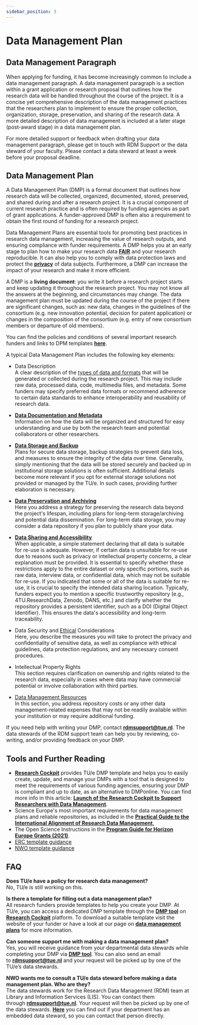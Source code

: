 ```yaml
---
sidebar_position: 3
---
```


# Data Management Plan

## Data Management Paragraph

When applying for funding, it has become increasingly common to include a data management paragraph. A data management paragraph is a section within a grant application or research proposal that outlines how the research data will be handled throughout the course of the project. It is a concise yet comprehensive description of the data management practices that the researchers plan to implement to ensure the proper collection, organization, storage, preservation, and sharing of the research data. A more detailed description of data management is included at a later stage (post-award stage) in a data management plan.

For more detailed support or feedback when drafting your data management paragraph, please get in touch with RDM Support or the data steward of your faculty. Please contact a data steward at least a week before your proposal deadline.

## Data Management Plan

A Data Management Plan (DMP) is a formal document that outlines how research data will be collected, organized, documented, stored, preserved, and shared during and after a research project. It is a crucial component of current research practice and is often required by funding agencies as part of grant applications. A funder-approved DMP is often also a requirement to obtain the first round of funding for a research project.

Data Management Plans are essential tools for promoting best practices in research data management, increasing the value of research outputs, and ensuring compliance with funder requirements. A DMP helps you at an early stage to plan how to make your research data [**FAIR**](https://www.tue.nl/en/our-university/library/library-for-researchers-and-phds/research-data-management/rdm-themes/fair) and your research reproducible. It can also help you to comply with data protection laws and protect the [**privacy**](https://www.tue.nl/en/our-university/library/library-for-researchers-and-phds/research-data-management/rdm-themes/privacy-and-ethics) of data subjects. Furthermore, a DMP can increase the impact of your research and make it more efficient.

A DMP is a **living document**: you write it before a research project starts and keep updating it throughout the research project. You may not know all the answers at the beginning, and circumstances may change. The data management plan must be updated during the course of the project if there are significant changes, such as: new data, changes in the guidelines of the consortium (e.g. new innovation potential, decision for patent application) or changes in the composition of the consortium (e.g. entry of new consortium members or departure of old members).

You can find the policies and conditions of several important research funders and links to DPM templates [**here**](https://www.tue.nl/en/our-university/library/library-for-researchers-and-phds/research-data-management/rdm-themes/funder-requirements).

A typical Data Management Plan includes the following key elements:

- Data Description  
  A clear description of the [types of data and formats](https://www.tue.nl/en/our-university/library/library-for-researchers-and-phds/research-data-management/rdm-themes/data-organization) that will be generated or collected during the research project. This may include raw data, processed data, code, multimedia files, and metadata. Some funders may specify preferred data formats or recommend adherence to certain data standards to enhance interoperability and reusability of research data.

- [**Data Documentation and Metadata**](https://www.tue.nl/en/our-university/library/library-for-researchers-and-phds/research-data-management/rdm-themes/data-organization)  
  Information on how the data will be organized and structured for easy understanding and use by both the research team and potential collaborators or other researchers.

- [**Data Storage and Backup**](https://www.tue.nl/en/our-university/library/library-for-researchers-and-phds/research-data-management/rdm-themes/data-storage-and-sharing)  
  Plans for secure data storage, backup strategies to prevent data loss, and measures to ensure the integrity of the data over time. Generally, simply mentioning that the data will be stored securely and backed up in institutional storage solutions is often sufficient. Additional details become more relevant if you opt for external storage solutions not provided or managed by the TU/e. In such cases, providing further elaboration is necessary.

- [**Data Preservation and Archiving**](https://www.tue.nl/en/our-university/library/library-for-researchers-and-phds/research-data-management/rdm-themes/data-preservation)  
  Here you address a strategy for preserving the research data beyond the project's lifespan, including plans for long-term storage/archiving and potential data dissemination. For long-term data storage, you may consider a data repository if you plan to publicly share your data.

- [**Data Sharing and Accessibility**](https://www.tue.nl/en/our-university/library/library-for-researchers-and-phds/research-data-management/rdm-themes/data-storage-and-sharing)  
  When applicable, a simple statement declaring that all data is suitable for re-use is adequate. However, if certain data is unsuitable for re-use due to reasons such as privacy or intellectual property concerns, a clear explanation must be provided. It is essential to specify whether these restrictions apply to the entire dataset or only specific portions, such as raw data, interview data, or confidential data, which may not be suitable for re-use. If you indicated that some or all of the data is suitable for re-use, it is crucial to specify the intended data sharing location. Typically, funders expect you to mention a specific trustworthy repository (e.g., 4TU.ResearchData, Zenodo, DANS, etc.) and clarify whether the repository provides a persistent identifier, such as a DOI (Digital Object Identifier). This ensures the data's accessibility and long-term traceability.

- Data Security and [Ethical](https://www.tue.nl/en/our-university/library/library-for-researchers-and-phds/research-data-management/before-research/ethical-aproval) Considerations  
  Here, you describe the measures you will take to protect the privacy and confidentiality of sensitive data, as well as compliance with ethical guidelines, data protection regulations, and any necessary consent procedures.

- Intellectual Property Rights  
  This section requires clarification on ownership and rights related to the research data, especially in cases where data may have commercial potential or involve collaboration with third parties.

- [Data Management Resources](https://www.tue.nl/en/our-university/library/library-for-researchers-and-phds/research-data-management/before-research/data-management-costs)  
  In this section, you address repository costs or any other data management-related expenses that may not be readily available within your institution or may require additional funding.

If you need help with writing your DMP, contact [**rdmsupport@tue.nl**](https://www.tue.nl/en/our-university/library/library-for-researchers-and-phds/research-data-management/rdm-themes/data-management-plan). The data stewards of the RDM support team can help you by reviewing, co-writing, and/or providing feedback on your DMP.

## Tools and Further Reading

- [**Research Cockpit**](https://tue.atlassian.net/helpcenter/research/ "https://tue.atlassian.net/helpcenter/research/") provides TU/e DMP template and helps you to easily create, update, and manage your DMPs with a tool that is designed to meet the requirements of various funding agencies, ensuring your DMP is compliant and up to date, as an alternative to DMPonline. You can find more info in this article: [**Launch of the Research Cockpit to Support Researchers with Data Management**](https://tuenl.sharepoint.com/:u:/r/sites/intranet-LIS/SitePages/Launch-of-the-Research-Cockpit-to-Support-Researchers-with-Data-Management.aspx?csf=1&web=1&e=kIW6w1 "https://tuenl.sharepoint.com/:u:/r/sites/intranet-LIS/SitePages/Launch-of-the-Research-Cockpit-to-Support-Researchers-with-Data-Management.aspx?csf=1&web=1&e=kIW6w1").
- Science Europe's most important requirements for data management plans and reliable repositories, as included in the [**Practical Guide to the International Alignment of Research Data Management**.](https://www.scienceeurope.org/media/jezkhnoo/se_rdm_practical_guide_final.pdf)
- The Open Science Instructions in the [**Program Guide for Horizon Europe Grants (2021)**](https://ec.europa.eu/info/funding-tenders/opportunities/docs/2021-2027/horizon/guidance/programme-guide_horizon_v1.4_en.pdf).
- [ERC template guidance](https://tuenl.sharepoint.com/:w:/r/sites/IEC_DML_Research_Data_Management_Team/_layouts/15/Doc.aspx?sourcedoc=%7B7E14EF49-0970-4E93-ACD4-5F992B164BE7%7D&file=20231103-ERC-DMP-TEMPLATE_TUE%20guidance%20included.docx&action=default&mobileredirect=true)
- [NWO template guidance](https://tuenl.sharepoint.com/:w:/r/sites/IEC_DML_Research_Data_Management_Team/_layouts/15/Doc.aspx?sourcedoc=%7BEB0B7D94-F8D7-4611-8A20-4C400CDF0A93%7D&file=NWO-DMP-Template-version-September-2020_TUe%20guidance.docx&action=default&mobileredirect=true)

## FAQ

**Does TU/e have a policy for research data management?**  
No, TU/e is still working on this.

**Is there a template for filling out a data management plan?**  
All research funders provide templates to help you create your DMP. At TU/e, you can access a dedicated DMP template through the [**DMP tool**](https://tue.atlassian.net/helpcenter/research/portal/3/article/2712272900 "https://tue.atlassian.net/helpcenter/research/portal/3/article/2712272900") on [**Research Cockpit**](https://tue.atlassian.net/helpcenter/research/ "https://tue.atlassian.net/helpcenter/research/") platform. To download a suitable template visit the website of your funder or have a look at our page on [**data management plans**](https://www.tue.nl/en/our-university/library/library-for-researchers-and-phds/research-data-management/rdm-themes/data-management-plan "https://www.tue.nl/en/our-university/library/library-for-researchers-and-phds/research-data-management/rdm-themes/data-management-plan") for more information.

**Can someone support me with making a data management plan?**  
Yes, you will receive guidance from your departmental data stewards while completing your DMP via [**DMP tool**](https://tue.atlassian.net/helpcenter/research/portal/3/article/2712272900 "https://tue.atlassian.net/helpcenter/research/portal/3/article/2712272900"). You can also send an email to [**rdmsupport@tue.nl**](https://www.tue.nl/en/our-university/library/faq-rdm "https://www.tue.nl/en/our-university/library/faq-rdm") and your request will be picked up by one of the TU/e’s data stewards.

**NWO wants me to consult a TU/e data steward before making a data management plan. Who are they?**  
The data stewards work for the Research Data Management (RDM) team at Library and Information Services (LIS). You can contact them through [**rdmsupport@tue.nl**](https://www.tue.nl/en/our-university/library/faq-rdm "https://www.tue.nl/en/our-university/library/faq-rdm"). Your request will then be picked up by one of the data stewards. [**Here**](https://www.tue.nl/en/our-university/library/library-for-researchers-and-phds/research-data-management/contact-a-data-steward "https://www.tue.nl/en/our-university/library/library-for-researchers-and-phds/research-data-management/contact-a-data-steward") you can find out if your department has an embedded data steward, so you can contact that person directly.

